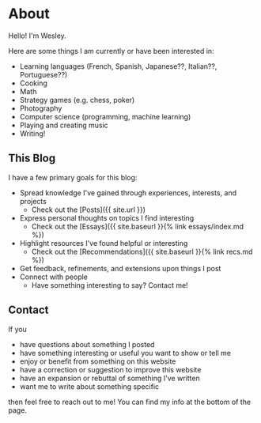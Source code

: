 # About

Hello! I'm Wesley.

Here are some things I am currently or have been interested in:
- Learning languages (French, Spanish, Japanese??, Italian??, Portuguese??)
- Cooking
- Math
- Strategy games (e.g. chess, poker)
- Photography
- Computer science (programming, machine learning)
- Playing and creating music
- Writing!


## This Blog

I have a few primary goals for this blog:

- Spread knowledge I've gained through experiences, interests, and projects
    - Check out the [Posts]({{ site.url }})
- Express personal thoughts on topics I find interesting
    - Check out the [Essays]({{ site.baseurl }}{% link essays/index.md %})
- Highlight resources I've found helpful or interesting
    - Check out the [Recommendations]({{ site.baseurl }}{% link recs.md %})
- Get feedback, refinements, and extensions upon things I post
- Connect with people
    - Have something interesting to say? Contact me!

## Contact

If you
- have questions about something I posted
- have something interesting or useful you want to show or tell me
- enjoy or benefit from something on this website
- have a correction or suggestion to improve this website
- have an expansion or rebuttal of something I've written
- want me to write about something specific

then feel free to reach out to me! You can find my info at the bottom of the page.
